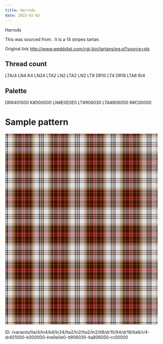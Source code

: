 ```yaml
---
title: Harrods
date: 2023-02-02
---
```

Harrods

This was sourced from <no value>.  It is a 14 stripes tartan.

Original link http://www.weddslist.com/cgi-bin/tartans/pg.pl?source=sts

## Thread count
LTA/4 LN4 K4 LN24 LTA2 LN2 LTA2 LN2 LT8 DR10 LT4 DR18 LTA6 R/4

## Palette
DR#401000 K#000000 LN#E0E0E0 LT#906030 LTA#806050 R#C00000

# Sample pattern

![Tartan detail](tartan.png "LTA/4 LN4 K4 LN24 LTA2 LN2 LTA2 LN2 LT8 DR10 LT4 DR18 LTA6 R/4 tartan")

ID: /variants/lta/4/ln4/k4/ln24/lta2/ln2/lta2/ln2/lt8/dr10/lt4/dr18/lta6/r/4-dr401000-k000000-lne0e0e0-lt906030-lta806050-rc00000